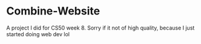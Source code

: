 # Combine-Website
A project I did for CS50 week 8.
Sorry if it not of high quality, because I just started doing web dev lol
